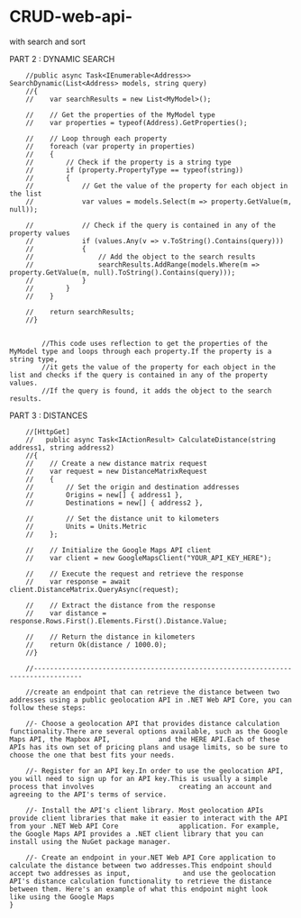 # CRUD-web-api-
with search and sort

PART 2 : DYNAMIC SEARCH

        //public async Task<IEnumerable<Address>> SearchDynamic(List<Address> models, string query)
        //{
        //    var searchResults = new List<MyModel>();

        //    // Get the properties of the MyModel type
        //    var properties = typeof(Address).GetProperties();

        //    // Loop through each property
        //    foreach (var property in properties)
        //    {
        //        // Check if the property is a string type
        //        if (property.PropertyType == typeof(string))
        //        {
        //            // Get the value of the property for each object in the list
        //            var values = models.Select(m => property.GetValue(m, null));

        //            // Check if the query is contained in any of the property values
        //            if (values.Any(v => v.ToString().Contains(query)))
        //            {
        //                // Add the object to the search results
        //                searchResults.AddRange(models.Where(m => property.GetValue(m, null).ToString().Contains(query)));
        //            }
        //        }
        //    }

        //    return searchResults;
        //}


            //This code uses reflection to get the properties of the MyModel type and loops through each property.If the property is a string type,
            //it gets the value of the property for each object in the list and checks if the query is contained in any of the property values.
            //If the query is found, it adds the object to the search results.
  
  
  PART 3 : DISTANCES 

        //[HttpGet]
        //   public async Task<IActionResult> CalculateDistance(string address1, string address2)
        //{
        //    // Create a new distance matrix request
        //    var request = new DistanceMatrixRequest
        //    {
        //        // Set the origin and destination addresses
        //        Origins = new[] { address1 },
        //        Destinations = new[] { address2 },

        //        // Set the distance unit to kilometers
        //        Units = Units.Metric
        //    };

        //    // Initialize the Google Maps API client
        //    var client = new GoogleMapsClient("YOUR_API_KEY_HERE");

        //    // Execute the request and retrieve the response
        //    var response = await client.DistanceMatrix.QueryAsync(request);

        //    // Extract the distance from the response
        //    var distance = response.Rows.First().Elements.First().Distance.Value;

        //    // Return the distance in kilometers
        //    return Ok(distance / 1000.0);
        //}

        //----------------------------------------------------------------------------------

        //create an endpoint that can retrieve the distance between two addresses using a public geolocation API in .NET Web API Core, you can follow these steps:

        //- Choose a geolocation API that provides distance calculation functionality.There are several options available, such as the Google Maps API, the Mapbox API,            and the HERE API.Each of these APIs has its own set of pricing plans and usage limits, so be sure to choose the one that best fits your needs.

        //- Register for an API key.In order to use the geolocation API, you will need to sign up for an API key.This is usually a simple process that involves                     creating an account and agreeing to the API's terms of service.

        //- Install the API's client library. Most geolocation APIs provide client libraries that make it easier to interact with the API from your .NET Web API Core               application. For example, the Google Maps API provides a .NET client library that you can install using the NuGet package manager.

        //- Create an endpoint in your.NET Web API Core application to calculate the distance between two addresses.This endpoint should accept two addresses as input,             and use the geolocation API's distance calculation functionality to retrieve the distance between them. Here's an example of what this endpoint might look             like using the Google Maps
    }

